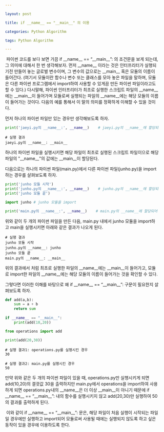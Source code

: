 ```yaml
---

layout: post

title: if __name__ == "__main__" 의 이용

categories: Python Algorithm

tags: Python Algorithm

---
```


​	파이썬 코드를 보다 보면 가끔 if \_\_name\_\_ == “\_\_main\_\_”: 의 조건문을 보게 되는데, 그 의미에 대해서 한 번 생각해보자. 먼저 \_\_name\_\_ 이라는 것은 인터프리터가 실행되기전 만들어 놓는 글로벌 변수이며, 그 변수의 값으로는 \_\_main\_\_ 혹은 모듈의 이름이 들어간다. (여기서 모듈이란 함수나 변수 또는 클래스를 모아 놓은 파일을 말하며, 모듈은 다른 파이썬 프로그램에서 import하여 사용할 수 있게끔 만든 파이썬 파일이라고도 할 수 있다.) 다시말해,  파이썬 인터프리터가 최초로 실행한 스크립트 파일의 \_\_name\_\_에는 \_\_main\_\_이 들어가며 모듈로써 실행되는 파일의 \_\_name\_\_에는 해당 모듈의 이름이 들어가는 것이다. 다음의 예를 통해서 이 말의 의미를 정확하게 이해할 수 있을 것이다.



먼저 하나의 파이썬 파일만 있는 경우만 생각해보도록 하자.

```python:jaeyi.py
print('jaeyi.py의 __name__:', __name__)    # jaeyi.py의 __name__에 할당되어 있는 변수를 출력
```

```
# 실행 결과
jaeyi.py의 __name__: __main__
```

하나의 파이썬 파일을 실행시키면 해당 파일이 최초로 실행된 스크립트 파일이으로 해당 파일의 "\_\_name\_\_"의 값에는 \_\_main\_\_이 할당된다.



다음으로는 하나의 파이썬 파일(main.py)에서 다른 파이썬 파일(junho.py)을 import하는 경우를 살펴보도록 하자.

```python:junho.py
print('junho 모듈 시작')
print('junho.py의 __name__:', __name__)    # junho.py의 __name__에 할당되어 있는 변수를 출력
print('junho 모듈 끝')
```

```python:main.py
import junho # junho 모듈을 import

print('main.py의 __name__:', __name__)    # main.py의 __name__에 할당되어 있는 변수를 출력
```

위와 같이 두 개의 파이썬 파일을 만든 다음, main.py 내에서 junho 모듈을 import하고 main을 실행시키면 아래와 같은 결과가 나오게 된다.

```
# 실행 결과
junho 모듈 시작
junho.py의 __name__: junho
junho 모듈 끝
main.py의 __name__: __main__
```

위의 결과에서 처럼 최초로 실행한 파일의 \_\_name\_\_에는 \_\_main\_\_이 들어가고, 모듈로 import한 파일의 \_\_name\_\_에는 해당 모듈의 이름이 들어가는 것을 확인할 수 있다. 



그렇다면 이러한 이해를 바탕으로 왜 if \_\_name\_\_ == “\_\_main\_\_”: 구문이 필요한지 살펴보도록 하자.

```python:operations.py
def add(a,b):
    sum = a + b
    return sum
 
if __name__ == "__main__":
    print(add(10,20))
```

```python:main.py
from operations import add

print(add(20,30))
```

```
# 실행 결과1: operations.py를 실행시킨 경우
30
```

```
# 실행 결과2: main.py를 실행시킨 경우
50
```

만약 위와 같은 두 개의 파이썬 파일이 있을 때, operations.py만 실행시키게 되면 add(10,20)의 결괏값 30을 출력하지만 main.py에서 operations을 import하여 사용하게 되면 operations.py내의 \_\_name\_\_은 더 이상 \_\_main\_\_이 아니기 때문에 if \_\_name\_\_ == “\_\_main\_\_”: 내의 함수를 실행시키지 않고 add(20,30)만 실행하여 50의 결과를 출력하게 된다.



​	이와 같이 if \_\_name\_\_ == “\_\_main\_\_”: 문은, 해당 파일이 처음 실행이 시작되는 파일일 경우에만 실행하고 import되어 모듈로써 사용될 때에는 실행되지 않도록 하고 싶은 동작이 있을 경우에 이용하도록 한다.
